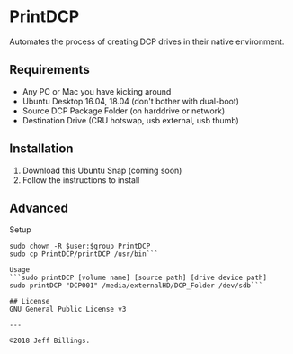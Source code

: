 # PrintDCP
Automates the process of creating DCP drives in their native environment.

## Requirements
- Any PC or Mac you have kicking around
- Ubuntu Desktop 16.04, 18.04 (don't bother with dual-boot)
- Source DCP Package Folder (on harddrive or network)
- Destination Drive (CRU hotswap, usb external, usb thumb)

## Installation
1. Download this Ubuntu Snap (coming soon)
2. Follow the instructions to install

## Advanced
Setup
```sudo git clone https://github.com/jeffbillings/PrintDCP.git PrintDCP
sudo chown -R $user:$group PrintDCP
sudo cp PrintDCP/printDCP /usr/bin```

Usage
```sudo printDCP [volume name] [source path] [drive device path]
sudo printDCP "DCP001" /media/externalHD/DCP_Folder /dev/sdb```

## License
GNU General Public License v3

---

©2018 Jeff Billings.
